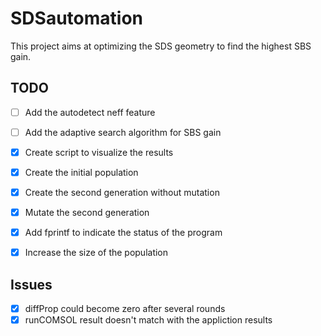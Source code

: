 # SDSautomation
This project aims at optimizing the SDS geometry to find the highest SBS gain.

## TODO
- [ ] Add the autodetect neff feature
- [ ] Add the adaptive search algorithm for SBS gain
- [x] Create script to visualize the results
- [X] Create the initial population
- [X] Create the second generation without mutation
- [x] Mutate the second generation
- [x] Add fprintf to indicate the status of the program
- [x] Increase the size of the population


## Issues
- [x] diffProp could become zero after several rounds
- [x] runCOMSOL result doesn't match with the appliction results